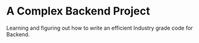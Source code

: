 # A Complex Backend Project

Learning and figuring out how to write an efficient Industry grade code for Backend.